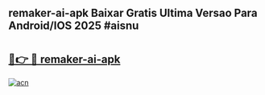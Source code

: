 ## remaker-ai-apk Baixar Gratis Ultima Versao Para Android/IOS 2025 #aisnu

# <h2><a href="https://ainizakaria.my?title=remaker-ai-apk&ref=20M">🔗👉 🔴 remaker-ai-apk</a></h2>

[![acn](https://github.com/user-attachments/assets/0f9c940e-d8b0-45ae-aac7-cd30a18b3e1c)](https://ainizakaria.my?title=remaker-ai-apk&ref=20M)

